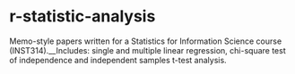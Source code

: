 # r-statistic-analysis

Memo-style papers written for a Statistics for Information Science course (INST314).__Includes: single and multiple linear regression, chi-square test of independence and independent samples t-test analysis. 
